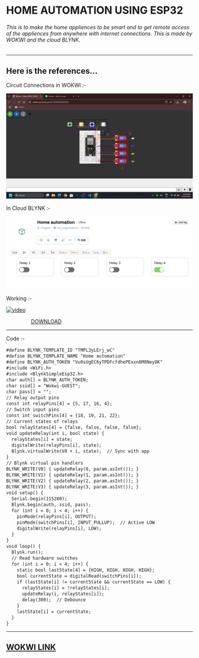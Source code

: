 # HOME AUTOMATION USING ESP32
###### This is to make the home appliences to be smart and to get remote access of the appliences from anywhere with internet connections. This is made by WOKWI and the cloud BLYNK.
---
## Here is the references...

Circuit Connections in WOKWI :-

<img src=https://github.com/lingeshkumarkamaraj/Home-Automation/blob/main/Home%20automation.png> 

In Cloud BLYNK :-

![Blynk](https://github.com/lingeshkumarkamaraj/Home-Automation/blob/main/Blynk.png)

Working :- 

[<img width="300" height="300" src="https://img.icons8.com/color/96/start.png" alt="video"/>](https://youtu.be/KqhvBD_Ou3o)

&nbsp;&nbsp;&nbsp;&nbsp;&nbsp;&nbsp;&nbsp;&nbsp;&nbsp;&nbsp;&nbsp;&nbsp;&nbsp;&nbsp;&nbsp;&nbsp; [DOWNLOAD](https://github.com/lingeshkumarkamaraj/Home-Automation/raw/refs/heads/main/home%20automation.mp4) 

---
Code :-
```
#define BLYNK_TEMPLATE_ID "TMPL3yLErj_wC"
#define BLYNK_TEMPLATE_NAME "Home automation"
#define BLYNK_AUTH_TOKEN "Vu0sUgEC6yTPDFcfdhePExxn6M0NeyOK"
#include <WiFi.h>
#include <BlynkSimpleEsp32.h>
char auth[] = BLYNK_AUTH_TOKEN;
char ssid[] = "Wokwi-GUEST";
char pass[] = "";
// Relay output pins
const int relayPins[4] = {5, 17, 16, 4};
// Switch input pins
const int switchPins[4] = {18, 19, 21, 22};
// Current states of relays
bool relayStates[4] = {false, false, false, false};
void updateRelay(int i, bool state) {
  relayStates[i] = state;
  digitalWrite(relayPins[i], state);
  Blynk.virtualWrite(V0 + i, state);  // Sync with app
}
// Blynk virtual pin handlers
BLYNK_WRITE(V0) { updateRelay(0, param.asInt()); }
BLYNK_WRITE(V1) { updateRelay(1, param.asInt()); }
BLYNK_WRITE(V2) { updateRelay(2, param.asInt()); }
BLYNK_WRITE(V3) { updateRelay(3, param.asInt()); }
void setup() {
  Serial.begin(115200);
  Blynk.begin(auth, ssid, pass);
  for (int i = 0; i < 4; i++) {
    pinMode(relayPins[i], OUTPUT);
    pinMode(switchPins[i], INPUT_PULLUP);  // Active LOW
    digitalWrite(relayPins[i], LOW);
  }
}
void loop() {
  Blynk.run();
  // Read hardware switches
  for (int i = 0; i < 4; i++) {
    static bool lastState[4] = {HIGH, HIGH, HIGH, HIGH};
    bool currentState = digitalRead(switchPins[i]);
    if (lastState[i] != currentState && currentState == LOW) {
      relayStates[i] = !relayStates[i];
      updateRelay(i, relayStates[i]);
      delay(300);  // Debounce
    }
    lastState[i] = currentState;
  }
}
```
---
[WOKWI LINK](https://wokwi.com/projects/431763904389245953)
---
